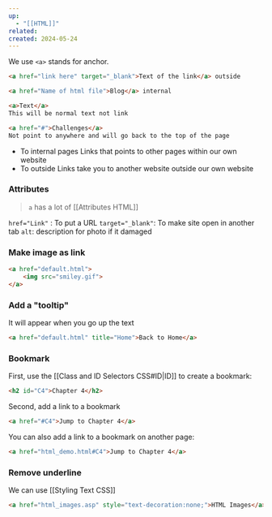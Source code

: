 ```yaml
---
up:
  - "[[HTML]]"
related: 
created: 2024-05-24
---
```


We use `<a>` stands for anchor.

```html
<a href="link here" target="_blank">Text of the link</a> outside

<a href="Name of html file">Blog</a> internal

<a>Text</a> 
This will be normal text not link

<a href="#">Challenges</a> 
Not point to anywhere and will go back to the top of the page
```
*  To internal pages
	Links that points to other pages within our own website 
* To outside
	Links take you to another website outside our own website
### Attributes
> `a` has a lot of [[Attributes HTML]]

`href="Link"` : To put a URL
`target="_blank"`: To make site open in another tab
`alt`: description for photo if it damaged

### Make image as link
```HTML
<a href="default.html">
	<img src="smiley.gif">
</a>
```
### Add a "tooltip"
It will appear when you go up the text
```HTML
<a href="default.html" title="Home">Back to Home</a>
```
### Bookmark
First, use the [[Class and ID Selectors CSS#ID|ID]] to create a bookmark:
```HTML
<h2 id="C4">Chapter 4</h2>
```
Second, add a link to a bookmark
```HTML
<a href="#C4">Jump to Chapter 4</a>
```
You can also add a link to a bookmark on another page:
```HTML
<a href="html_demo.html#C4">Jump to Chapter 4</a>
```

### Remove underline 
We can use [[Styling Text CSS]]
```HTML
<a href="html_images.asp" style="text-decoration:none;">HTML Images</a>
```